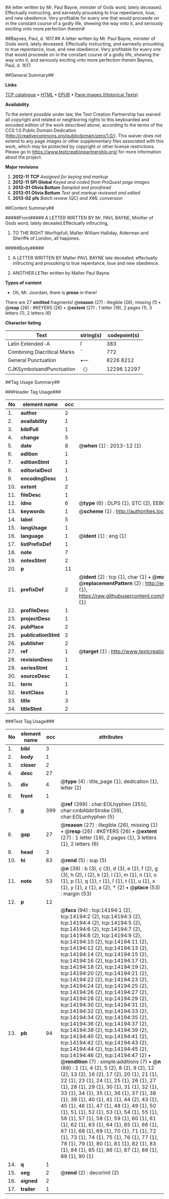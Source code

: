#A letter written by Mr. Paul Bayne, minister of Gods word, lately deceased. Effectually instructing, and earnestly prouoking to true repentance, loue, and new obedience. Very profitable for euery one that would proceede on in the constant course of a godly life, shewing the way vnto it, and seriously exciting vnto more perfection therein#

##Baynes, Paul, d. 1617.##
A letter written by Mr. Paul Bayne, minister of Gods word, lately deceased. Effectually instructing, and earnestly prouoking to true repentance, loue, and new obedience. Very profitable for euery one that would proceede on in the constant course of a godly life, shewing the way vnto it, and seriously exciting vnto more perfection therein
Baynes, Paul, d. 1617.

##General Summary##

**Links**

[TCP catalogue](http://www.ota.ox.ac.uk/tcp/)  • 
[HTML](http://tei.it.ox.ac.uk/tcp/Texts-HTML/free/A06/A06051.html)  • 
[EPUB](http://tei.it.ox.ac.uk/tcp/Texts-EPUB/free/A06/A06051.epub) • 
[Page images (Historical Texts)](https://historicaltexts.jisc.ac.uk/eebo-99849063e)

**Availability**

To the extent possible under law, the Text Creation Partnership has waived all copyright and related or neighboring rights to this keyboarded and encoded edition of the work described above, according to the terms of the CC0 1.0 Public Domain Dedication (http://creativecommons.org/publicdomain/zero/1.0/). This waiver does not extend to any page images or other supplementary files associated with this work, which may be protected by copyright or other license restrictions. Please go to https://www.textcreationpartnership.org/ for more information about the project.

**Major revisions**

1. __2012-11__ __TCP__ *Assigned for keying and markup*
1. __2012-11__ __SPi Global__ *Keyed and coded from ProQuest page images*
1. __2013-01__ __Olivia Bottum__ *Sampled and proofread*
1. __2013-01__ __Olivia Bottum__ *Text and markup reviewed and edited*
1. __2013-02__ __pfs__ *Batch review (QC) and XML conversion*

##Content Summary##

#####Front#####
A LETTER WRITTEN BY Mr. PAVL BAYNE, Miniſter of Gods word, lately deceaſed.Effectually inſtructing, 
1. TO THE RIGHT Worſhipfull, Maſter William Halliday, Alderman and Sheriffe of London, all happines.

#####Body#####

1. A LETTER WRITTEN BY Maſter PAVL BAYNE late deceaſed; effectually inſtructing and prouoking to true repentance, loue and new obedience.

1. ANOTHER LETter written by Maſter Paul Bayne.

**Types of content**

  * Oh, Mr. Jourdain, there is **prose** in there!

There are 27 **omitted** fragments! 
 @__reason__ (27) : illegible (26), missing (1)  •  @__resp__ (26) : #KEYERS (26)  •  @__extent__ (27) : 1 letter (19), 2 pages (1), 3 letters (1), 2 letters (6)

**Character listing**


|Text|string(s)|codepoint(s)|
|---|---|---|
|Latin Extended-A|ſ|383|
|Combining             Diacritical Marks|̄|772|
|General Punctuation|•—|8226 8212|
|CJKSymbolsandPunctuation|〈〉|12296 12297|

##Tag Usage Summary##

###Header Tag Usage###

|No|element name|occ|attributes|
|---|---|---|---|
|1.|__author__|2||
|2.|__availability__|1||
|3.|__biblFull__|1||
|4.|__change__|5||
|5.|__date__|8| @__when__ (1) : 2013-12 (1)|
|6.|__edition__|1||
|7.|__editionStmt__|1||
|8.|__editorialDecl__|1||
|9.|__encodingDesc__|1||
|10.|__extent__|2||
|11.|__fileDesc__|1||
|12.|__idno__|6| @__type__ (6) : DLPS (1), STC (2), EEBO-CITATION (1), PROQUEST (1), VID (1)|
|13.|__keywords__|1| @__scheme__ (1) : http://authorities.loc.gov/ (1)|
|14.|__label__|5||
|15.|__langUsage__|1||
|16.|__language__|1| @__ident__ (1) : eng (1)|
|17.|__listPrefixDef__|1||
|18.|__note__|7||
|19.|__notesStmt__|2||
|20.|__p__|11||
|21.|__prefixDef__|2| @__ident__ (2) : tcp (1), char (1)  •  @__matchPattern__ (2) : ([0-9\-]+):([0-9IVX]+) (1), (.+) (1)  •  @__replacementPattern__ (2) : http://eebo.chadwyck.com/downloadtiff?vid=$1&page=$2 (1), https://raw.githubusercontent.com/textcreationpartnership/Texts/master/tcpchars.xml#$1 (1)|
|22.|__profileDesc__|1||
|23.|__projectDesc__|1||
|24.|__pubPlace__|2||
|25.|__publicationStmt__|2||
|26.|__publisher__|2||
|27.|__ref__|1| @__target__ (1) : http://www.textcreationpartnership.org/docs/. (1)|
|28.|__revisionDesc__|1||
|29.|__seriesStmt__|1||
|30.|__sourceDesc__|1||
|31.|__term__|1||
|32.|__textClass__|1||
|33.|__title__|3||
|34.|__titleStmt__|2||


###Text Tag Usage###

|No|element name|occ|attributes|
|---|---|---|---|
|1.|__bibl__|3||
|2.|__body__|1||
|3.|__closer__|2||
|4.|__desc__|27||
|5.|__div__|4| @__type__ (4) : title_page (1), dedication (1), letter (2)|
|6.|__front__|1||
|7.|__g__|399| @__ref__ (399) : char:EOLhyphen (355), char:cmbAbbrStroke (39), char:EOLunhyphen (5)|
|8.|__gap__|27| @__reason__ (27) : illegible (26), missing (1)  •  @__resp__ (26) : #KEYERS (26)  •  @__extent__ (27) : 1 letter (19), 2 pages (1), 3 letters (1), 2 letters (6)|
|9.|__head__|3||
|10.|__hi__|83| @__rend__ (5) : sup (5)|
|11.|__note__|53| @__n__ (39) : b (3), c (3), d (3), e (2), f (2), g (3), h (2), i (2), k (2), l (1), m (1), n (1), o (1), p (1), q (1), r (1), ſ (1), t (1), u (1), x (1), y (1), z (1), a (2), * (2)  •  @__place__ (53) : margin (53)|
|12.|__p__|12||
|13.|__pb__|94| @__facs__ (94) : tcp:14194:1 (2), tcp:14194:2 (2), tcp:14194:3 (2), tcp:14194:4 (2), tcp:14194:5 (2), tcp:14194:6 (2), tcp:14194:7 (2), tcp:14194:8 (2), tcp:14194:9 (2), tcp:14194:10 (2), tcp:14194:11 (2), tcp:14194:12 (2), tcp:14194:13 (2), tcp:14194:14 (2), tcp:14194:15 (2), tcp:14194:16 (2), tcp:14194:17 (2), tcp:14194:18 (2), tcp:14194:19 (2), tcp:14194:20 (2), tcp:14194:21 (2), tcp:14194:22 (2), tcp:14194:23 (2), tcp:14194:24 (2), tcp:14194:25 (2), tcp:14194:26 (2), tcp:14194:27 (2), tcp:14194:28 (2), tcp:14194:29 (2), tcp:14194:30 (2), tcp:14194:31 (2), tcp:14194:32 (2), tcp:14194:33 (2), tcp:14194:34 (2), tcp:14194:35 (2), tcp:14194:36 (2), tcp:14194:37 (2), tcp:14194:38 (2), tcp:14194:39 (2), tcp:14194:40 (2), tcp:14194:41 (2), tcp:14194:42 (2), tcp:14194:43 (2), tcp:14194:44 (2), tcp:14194:45 (2), tcp:14194:46 (2), tcp:14194:47 (2)  •  @__rendition__ (7) : simple:additions (7)  •  @__n__ (88) : 1 (1), 4 (2), 5 (2), 8 (2), 9 (2), 12 (2), 13 (2), 16 (2), 17 (2), 20 (1), 21 (1), 22 (1), 23 (1), 24 (1), 25 (1), 26 (1), 27 (1), 28 (1), 29 (1), 30 (1), 31 (1), 32 (1), 33 (1), 34 (1), 35 (1), 36 (1), 37 (1), 38 (1), 39 (1), 40 (1), 41 (1), 44 (2), 43 (1), 45 (1), 46 (1), 47 (1), 48 (1), 49 (1), 50 (1), 51 (1), 52 (1), 53 (1), 54 (1), 55 (1), 56 (1), 57 (1), 58 (1), 59 (1), 60 (1), 61 (1), 62 (1), 63 (1), 64 (1), 65 (1), 66 (1), 67 (1), 68 (1), 69 (1), 70 (1), 71 (1), 72 (1), 73 (1), 74 (1), 75 (1), 76 (1), 77 (1), 78 (1), 79 (1), 80 (1), 81 (1), 82 (1), 83 (1), 84 (1), 85 (1), 86 (1), 87 (1), 88 (1), 89 (1), 90 (1)|
|14.|__q__|1||
|15.|__seg__|2| @__rend__ (2) : decorInit (2)|
|16.|__signed__|2||
|17.|__trailer__|1||
